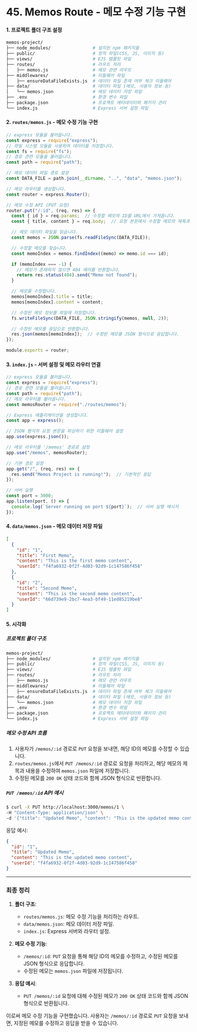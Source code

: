# 45. Memos Route - 메모 수정 기능 구현

#### 1. 프로젝트 폴더 구조 설정

```bash
memos-project/
├── node_modules/                # 설치된 npm 패키지들
├── public/                      # 정적 파일(CSS, JS, 이미지 등)
├── views/                       # EJS 템플릿 파일
├── routes/                      # 라우트 처리
│   ├── memos.js                 # 메모 관련 라우트
├── middlewares/                 # 미들웨어 파일
│   ├── ensureDataFileExists.js  # 데이터 파일 존재 여부 체크 미들웨어
├── data/                        # 데이터 파일 (메모, 사용자 정보 등)
│   └── memos.json               # 메모 데이터 저장 파일
├── .env                         # 환경 변수 파일
├── package.json                 # 프로젝트 메타데이터와 패키지 관리
└── index.js                     # Express 서버 설정 파일
```

#### 2. `routes/memos.js` - 메모 수정 기능 구현

```javascript
// express 모듈을 불러옵니다.
const express = require("express");
// 파일 시스템 모듈을 사용하여 데이터를 저장합니다.
const fs = require("fs");
// 경로 관련 모듈을 불러옵니다.
const path = require("path");

// 메모 데이터 파일 경로 설정
const DATA_FILE = path.join(__dirname, "..", "data", "memos.json");

// 메모 라우터를 생성합니다.
const router = express.Router();

// 메모 수정 API (PUT 요청)
router.put("/:id", (req, res) => {
  const { id } = req.params;  // 수정할 메모의 ID를 URL에서 가져옵니다.
  const { title, content } = req.body;  // 요청 본문에서 수정할 메모의 제목과 내용을 가져옵니다.

  // 메모 데이터 파일을 읽습니다.
  const memos = JSON.parse(fs.readFileSync(DATA_FILE));

  // 수정할 메모를 찾습니다.
  const memoIndex = memos.findIndex((memo) => memo.id === id);

  if (memoIndex === -1) {
    // 메모가 존재하지 않으면 404 에러를 반환합니다.
    return res.status(404).send("Memo not found");
  }

  // 메모를 수정합니다.
  memos[memoIndex].title = title;
  memos[memoIndex].content = content;

  // 수정된 메모 정보를 파일에 저장합니다.
  fs.writeFileSync(DATA_FILE, JSON.stringify(memos, null, 2));

  // 수정된 메모를 응답으로 반환합니다.
  res.json(memos[memoIndex]);  // 수정된 메모를 JSON 형식으로 응답합니다.
});

module.exports = router;
```

#### 3. `index.js` - 서버 설정 및 메모 라우터 연결

```javascript
// express 모듈을 불러옵니다.
const express = require("express");
// 경로 관련 모듈을 불러옵니다.
const path = require("path");
// 메모 라우터를 불러옵니다.
const memosRouter = require("./routes/memos");

// Express 애플리케이션을 생성합니다.
const app = express();

// JSON 형식의 요청 본문을 파싱하기 위한 미들웨어 설정
app.use(express.json());

// 메모 라우터를 '/memos' 경로로 설정
app.use("/memos", memosRouter);

// 기본 경로 설정
app.get("/", (req, res) => {
  res.send("Memos Project is running!");  // 기본적인 응답
});

// 서버 실행
const port = 3000;
app.listen(port, () => {
  console.log(`Server running on port ${port}`);  // 서버 실행 메시지
});
```

#### 4. `data/memos.json` - 메모 데이터 저장 파일

```json
[
  {
    "id": "1",
    "title": "First Memo",
    "content": "This is the first memo content",
    "userId": "f4fa6932-0f2f-4d03-92d9-1c147586f458"
  },
  {
    "id": "2",
    "title": "Second Memo",
    "content": "This is the second memo content",
    "userId": "66d739e9-2bc7-4ea3-bf49-11ed85219be8"
  }
]
```

#### 5. 시각화

##### 프로젝트 폴더 구조

```bash
memos-project/
├── node_modules/                # 설치된 npm 패키지들
├── public/                      # 정적 파일(CSS, JS, 이미지 등)
├── views/                       # EJS 템플릿 파일
├── routes/                      # 라우트 처리
│   ├── memos.js                 # 메모 관련 라우트
├── middlewares/                 # 미들웨어 파일
│   ├── ensureDataFileExists.js  # 데이터 파일 존재 여부 체크 미들웨어
├── data/                        # 데이터 파일 (메모, 사용자 정보 등)
│   └── memos.json               # 메모 데이터 저장 파일
├── .env                         # 환경 변수 파일
├── package.json                 # 프로젝트 메타데이터와 패키지 관리
└── index.js                     # Express 서버 설정 파일
```

##### 메모 수정 API 흐름

1. 사용자가 `/memos/:id` 경로로 `PUT` 요청을 보내면, 해당 ID의 메모를 수정할 수 있습니다.
2. `routes/memos.js`에서 `PUT /memos/:id` 경로로 요청을 처리하고, 해당 메모의 제목과 내용을 수정하여 `memos.json` 파일에 저장합니다.
3. 수정된 메모를 `200 OK` 상태 코드와 함께 JSON 형식으로 반환합니다.

##### `PUT /memos/:id` API 예시

```bash
$ curl -X PUT http://localhost:3000/memos/1 \
-H "Content-Type: application/json" \
-d '{"title": "Updated Memo", "content": "This is the updated memo content"}'
```

응답 예시:

```json
{
  "id": "1",
  "title": "Updated Memo",
  "content": "This is the updated memo content",
  "userId": "f4fa6932-0f2f-4d03-92d9-1c147586f458"
}
```

---

### 최종 정리

1. **폴더 구조**:
   - `routes/memos.js`: 메모 수정 기능을 처리하는 라우트.
   - `data/memos.json`: 메모 데이터 저장 파일.
   - `index.js`: Express 서버와 라우터 설정.

2. **메모 수정 기능**:
   - `/memos/:id`: `PUT` 요청을 통해 해당 ID의 메모를 수정하고, 수정된 메모를 JSON 형식으로 응답합니다.
   - 수정된 메모는 `memos.json` 파일에 저장됩니다.

3. **응답 예시**:
   - `PUT /memos/:id` 요청에 대해 수정된 메모가 `200 OK` 상태 코드와 함께 JSON 형식으로 반환됩니다.

이로써 메모 수정 기능을 구현했습니다. 사용자는 `/memos/:id` 경로로 `PUT` 요청을 보내면, 지정된 메모를 수정하고 응답을 받을 수 있습니다.